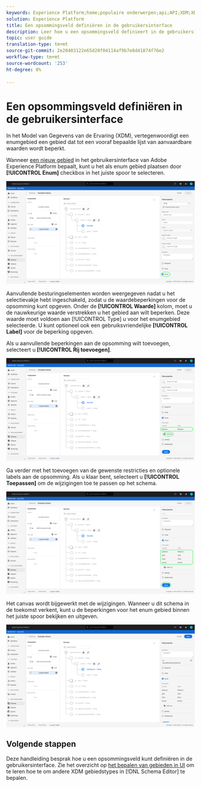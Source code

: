 ```yaml
---
keywords: Experience Platform;home;populaire onderwerpen;api;API;XDM;XDM systeem;ervaringsgegevensmodel;gegevensmodel;ui;werkruimte;enum;field;
solution: Experience Platform
title: Een opsommingsveld definiëren in de gebruikersinterface
description: Leer hoe u een opsommingsveld definieert in de gebruikersinterface van het Experience Platform.
topic: user guide
translation-type: tm+mt
source-git-commit: 2e20403122e65d28f04114af9b7e8d41874f76e2
workflow-type: tm+mt
source-wordcount: '253'
ht-degree: 0%

---
```



# Een opsommingsveld definiëren in de gebruikersinterface

In het Model van Gegevens van de Ervaring (XDM), vertegenwoordigt een enumgebied een gebied dat tot een vooraf bepaalde lijst van aanvaardbare waarden wordt beperkt.

Wanneer [een nieuw gebied](./overview.md#define) in het gebruikersinterface van Adobe Experience Platform bepaalt, kunt u het als enum gebied plaatsen door **[!UICONTROL Enum]** checkbox in het juiste spoor te selecteren.

![](../../images/ui/fields/special/enum.png)

Aanvullende besturingselementen worden weergegeven nadat u het selectievakje hebt ingeschakeld, zodat u de waardebeperkingen voor de opsomming kunt opgeven. Onder de **[!UICONTROL Waarde]** kolom, moet u de nauwkeurige waarde verstrekken u het gebied aan wilt beperken. Deze waarde moet voldoen aan [!UICONTROL Type] u voor het enumgebied selecteerde. U kunt optioneel ook een gebruiksvriendelijke **[!UICONTROL Label]** voor de beperking opgeven.

Als u aanvullende beperkingen aan de opsomming wilt toevoegen, selecteert u **[!UICONTROL Rij toevoegen]**.

![](../../images/ui/fields/special/enum-add-row.png)

Ga verder met het toevoegen van de gewenste restricties en optionele labels aan de opsomming. Als u klaar bent, selecteert u **[!UICONTROL Toepassen]** om de wijzigingen toe te passen op het schema.

![](../../images/ui/fields/special/enum-configured.png)

Het canvas wordt bijgewerkt met de wijzigingen. Wanneer u dit schema in de toekomst verkent, kunt u de beperkingen voor het enum gebied binnen het juiste spoor bekijken en uitgeven.

![](../../images/ui/fields/special/enum-applied.png)

## Volgende stappen

Deze handleiding besprak hoe u een opsommingsveld kunt definiëren in de gebruikersinterface. Zie het overzicht op [het bepalen van gebieden in UI](./overview.md#special) om te leren hoe te om andere XDM gebiedstypes in [!DNL Schema Editor] te bepalen.